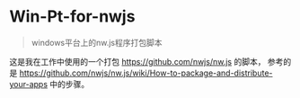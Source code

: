 # Win-Pt-for-nwjs
> windows平台上的nw.js程序打包脚本

这是我在工作中使用的一个打包 https://github.com/nwjs/nw.js 的脚本，
参考的是 https://github.com/nwjs/nw.js/wiki/How-to-package-and-distribute-your-apps 中的步骤。
